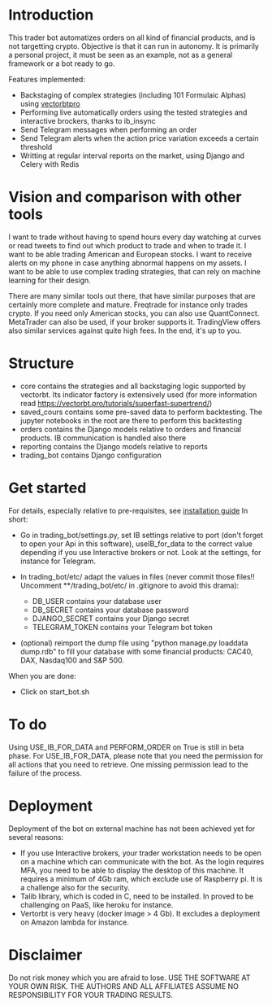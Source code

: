 # Introduction
This trader bot automatizes orders on all kind of financial products, and is not targetting crypto. Objective is that it can run in autonomy. It is primarily a personal project, it must be seen as an example, not as a general framework or a bot ready to go.

Features implemented:

- Backstaging of complex strategies (including 101 Formulaic Alphas) using [vectorbtpro](https://vectorbt.pro/)
- Performing live automatically orders using the tested strategies and interactive brockers, thanks to ib_insync
- Send Telegram messages when performing an order
- Send Telegram alerts when the action price variation exceeds a certain threshold
- Writting at regular interval reports on the market, using Django and Celery with Redis
 
# Vision and comparison with other tools
I want to trade without having to spend hours every day watching at curves or read tweets to find out which product to trade and when to trade it. I want to be able trading American and European stocks. I want to receive alerts on my phone in case anything abnormal happens on my assets. I want to be able to use complex trading strategies, that can rely on machine learning for their design.

There are many similar tools out there, that have similar purposes that are certainly more complete and mature. Freqtrade for instance only trades crypto. If you need only American stocks, you can also use QuantConnect. MetaTrader can also be used, if your broker supports it. TradingView offers also similar services against quite high fees. In the end, it's up to you. 

# Structure
- core contains the strategies and all backstaging logic supported by vectorbt. Its indicator factory is extensively used (for more information read https://vectorbt.pro/tutorials/superfast-supertrend/)
- saved_cours contains some pre-saved data to perform backtesting. The jupyter notebooks in the root are there to perform this backtesting
- orders contains the Django models relative to orders and financial products. IB communication is handled also there
- reporting contains the Django models relative to reports
- trading_bot contains Django configuration

# Get started
For details, especially relative to pre-requisites, see [installation guide](https://github.com/psemdel/py-trading-bot/blob/main/installation_guide.md)
In short:

- Go in trading_bot/settings.py, set IB settings relative to port (don't forget to open your Api in this software), useIB_for_data to the correct value depending if you use Interactive brokers or not. Look at the settings, for instance for Telegram.
- In trading_bot/etc/ adapt the values in files (never commit those files!! Uncomment **/trading_bot/etc/ in .gitignore to avoid this drama):

    - DB_USER contains your database user
    - DB_SECRET contains your database password
    - DJANGO_SECRET contains your Django secret
    - TELEGRAM_TOKEN contains your Telegram bot token
    
- (optional) reimport the dump file using "python manage.py loaddata dump.rdb" to fill your database with some financial products: CAC40, DAX, Nasdaq100 and S&P 500.

When you are done:
- Click on start_bot.sh

# To do
Using USE_IB_FOR_DATA and PERFORM_ORDER on True is still in beta phase. For USE_IB_FOR_DATA, please note that you need the permission for all actions that you need to retrieve. One missing permission lead to the failure of the process.

# Deployment
Deployment of the bot on external machine has not been achieved yet for several reasons:

- If you use Interactive brokers, your trader workstation needs to be open on a machine which can communicate with the bot. As the login requires MFA, you need to be able to display the desktop of this machine. It requires a minimum of 4Gb ram, which exclude use of Raspberry pi. It is a challenge also for the security.
- Talib library, which is coded in C, need to be installed. In proved to be challenging on PaaS, like heroku for instance.
- Vertorbt is very heavy (docker image > 4 Gb). It excludes a deployment on Amazon lambda for instance.

# Disclaimer
Do not risk money which you are afraid to lose. USE THE SOFTWARE AT YOUR OWN RISK. THE AUTHORS AND ALL AFFILIATES ASSUME NO RESPONSIBILITY FOR YOUR TRADING RESULTS.
